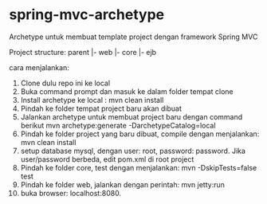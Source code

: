 spring-mvc-archetype
====================

Archetype untuk membuat template project dengan framework Spring MVC

Project structure:
parent
  |- web
  |- core
  |- ejb
  
cara menjalankan:
1.  Clone dulu repo ini ke local
2.  Buka command prompt dan masuk ke dalam folder tempat clone
3.  Install archetype ke local : mvn clean install
4.  Pindah ke folder tempat project baru akan dibuat
5.  Jalankan archetype untuk membuat project baru dengan command berikut
        mvn archetype:generate -DarchetypeCatalog=local
6.  Pindah ke folder project yang baru dibuat, compile dengan menjalankan: mvn clean install
7.  setup database mysql, dengan user: root, password: password. Jika user/password berbeda, edit pom.xml di root project
8.  Pindah ke folder core, test dengan menjalankan: mvn -DskipTests=false test
9.  Pindah ke folder web, jalankan dengan perintah: mvn jetty:run
10.  buka browser: localhost:8080.
